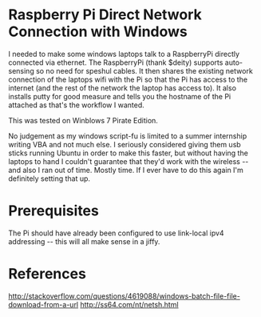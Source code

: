 Raspberry Pi Direct Network Connection with Windows
===================================================
I needed to make some windows laptops talk to a RaspberryPi directly connected
via ethernet.  The RaspberryPi (thank $deity) supports auto-sensing so no need
for speshul cables.  It then shares the existing network connection of the
laptops wifi with the Pi so that the Pi has access to the internet (and the
rest of the network the laptop has access to).  It also installs putty for good
measure and tells you the hostname of the Pi attached as that's the workflow I
wanted.

This was tested on Winblows 7 Pirate Edition.

No judgement as my windows script-fu is limited to a summer internship writing
VBA and not much else.  I seriously considered giving them usb sticks running
Ubuntu in order to make this faster, but without having the laptops to hand I
couldn't guarantee that they'd work with the wireless -- and also I ran out of
time.  Mostly time.  If I ever have to do this again I'm definitely setting that
up.

Prerequisites
=============
The Pi should have already been configured to use link-local ipv4 addressing --
this will all make sense in a jiffy.

References
==========

http://stackoverflow.com/questions/4619088/windows-batch-file-file-download-from-a-url
http://ss64.com/nt/netsh.html

